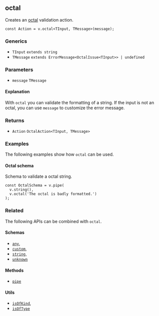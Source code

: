 octal
-----

Creates an [octal](https://en.wikipedia.org/wiki/Octal) validation action.

    const Action = v.octal<TInput, TMessage>(message);
    

### Generics

*   `TInput` `extends string`
*   `TMessage` `extends ErrorMessage<OctalIssue<TInput>> | undefined`

### Parameters

*   `message` `TMessage`

#### Explanation

With `octal` you can validate the formatting of a string. If the input is not an octal, you can use `message` to customize the error message.

### Returns

*   `Action` `OctalAction<TInput, TMessage>`

### Examples

The following examples show how `octal` can be used.

#### Octal schema

Schema to validate a octal string.

    const OctalSchema = v.pipe(
      v.string(),
      v.octal('The octal is badly formatted.')
    );
    

### Related

The following APIs can be combined with `octal`.

#### Schemas

*   [`any`](any.md),
*   [`custom`](custom.md),
*   [`string`](string.md),
*   [`unknown`](unknown.md)

#### Methods

*   [`pipe`](pipe.md)

#### Utils

*   [`isOfKind`](isOfKind.md),
*   [`isOfType`](isOfType.md)